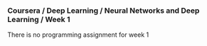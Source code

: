 ### Coursera / Deep Learning / Neural Networks and Deep Learning / Week 1
There is no programming assignment for week 1